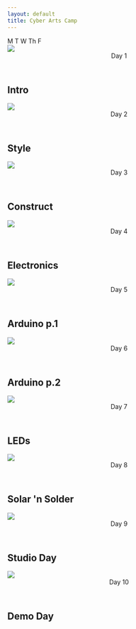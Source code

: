 ```yaml
---
layout: default
title: Cyber Arts Camp
---
```


<!-- week 1 -->
<article id="Syllabus">
        <div class="calendar-header">
                <span>M</span>
                <span>T</span>
                <span>W</span>
                <span>Th</span>
                <span>F</span>
        </div>
        <section class="calendar">
                <div class="lesson">
                        <!-- <a class="lesson-class_link" href="/class.html"></a> -->
                        <div class="lesson-image">
                                <img src="/img/syllabus-icon-intro.png">
                        </div>
                        <div class="lesson-text">
                                <header>
                                        <span>Day 1</span>
                                        <!-- <date>06/23</date> -->
                                </header>
                                <h2>Intro</h2>
                        </div>
                </div>
                <div class="lesson">
                        <!-- <a class="lesson-class_link" href="/class.html"></a> -->
                        <div class="lesson-image">
                                <img src="/img/syllabus-icon-dometemplate.png">
                        </div>
                        <div class="lesson-text">
                                <header>
                                        <span>Day 2</span>
                                        <!-- <date>06/24</date> -->
                                </header>
                                <h2>Style</h2>
                        </div>
                </div>
                <div class="lesson">
                        <!-- <a class="lesson-class_link" href="/class.html"></a> -->
                        <div class="lesson-image">
                                <img src="/img/syllabus-icon-dome.png">
                        </div>
                        <div class="lesson-text">
                                <header>
                                        <span>Day 3</span>
                                        <!-- <date>06/25</date> -->
                                </header>
                                <h2>Construct</h2>
                        </div>
                </div>
                <div class="lesson">
                        <!-- <a class="lesson-class_link" href="/class.html"></a> -->
                        <div class="lesson-image">
                                <img src="/img/syllabus-icon-electronics.png">
                        </div>
                        <div class="lesson-text">
                                <header>
                                        <span>Day 4</span>
                                        <!-- <date>06/26</date> -->
                                </header>
                        <h2>Electronics</h2>
                        </div>
                </div>
                <div class="lesson">
                        <!-- <a class="lesson-class_link" href="/class.html"></a> -->
                        <div class="lesson-image">
                                <img src="/img/syllabus-icon-arduino.png">
                        </div>
                        <div class="lesson-text">
                                <header>
                                        <span>Day 5</span>
                                        <!-- <date>06/27</date> -->
                                </header>
                                <h2>Arduino p.1</h2>
                        </div>
                </div>
                <div class="lesson">
                        <!-- <a class="lesson-class_link" href="/class.html"></a> -->
                        <div class="lesson-image">
                                <img src="/img/syllabus-icon-arduino2.png">
                        </div>
                        <div class="lesson-text">
                                <header>
                                        <span>Day 6</span>
                                        <!-- <date>06/29</date> -->
                                </header>
                                <h2>Arduino p.2</h2>
                        </div>
                </div>
                <div class="lesson">
                        <!-- <a class="lesson-class_link" href="/class.html"></a> -->
                        <div class="lesson-image">
                                <img src="/img/syllabus-icon-led.png">
                        </div>
                        <div class="lesson-text">
                                <header>
                                        <span>Day 7</span>
                                        <!-- <date>06/30</date> -->
                                </header>
                                <h2>LEDs</h2>
                        </div>
                </div>
                <div class="lesson">
                        <!-- <a class="lesson-class_link" href="/class.html"></a> -->
                        <div class="lesson-image">
                                <img src="/img/syllabus-icon-solderingiron.png">
                        </div>
                        <div class="lesson-text">
                                <header>
                                        <span>Day 8</span>
                                        <!-- <date>07/01</date> -->
                                </header>
                                <h2>Solar 'n Solder</h2>
                        </div>
                </div>
                <div class="lesson">
                        <!-- <a class="lesson-class_link" href="/class.html"></a> -->
                        <div class="lesson-image">
                                <img src="/img/syllabus-icon-studioday.png">
                        </div>
                        <div class="lesson-text">
                                <header>
                                        <span>Day 9</span>
                                        <!-- <date>07/02</date> -->
                                </header>
                                <h2>Studio Day</h2>
                        </div>
                </div>
                <div class="lesson">
                        <!-- <a class="lesson-class_link" href="/class.html"></a> -->
                        <div class="lesson-image">
                                <img src="/img/syllabus-icon-demo.png">
                        </div>
                        <div class="lesson-text">
                                <header>
                                        <span>Day 10</span>
                                        <!-- <date>07/03</date> -->
                                </header>
                                <h2>Demo Day</h2>
                        </div>
                </div>
        </section>
</article>
<footer>
</footer>